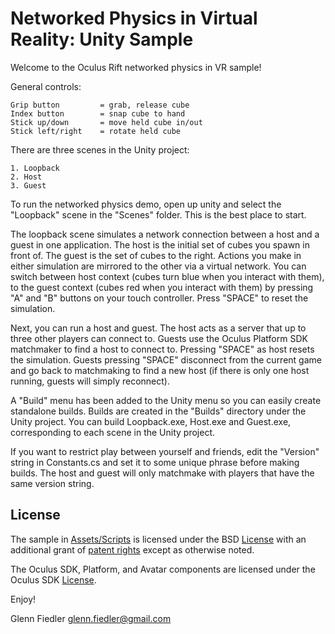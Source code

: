 Networked Physics in Virtual Reality: Unity Sample
==================================================

Welcome to the Oculus Rift networked physics in VR sample!

General controls:

    Grip button         = grab, release cube
    Index button        = snap cube to hand
    Stick up/down       = move held cube in/out
    Stick left/right    = rotate held cube

There are three scenes in the Unity project:

    1. Loopback
    2. Host
    3. Guest

To run the networked physics demo, open up unity and select the "Loopback" scene in the "Scenes" folder. This is the best place to start.

The loopback scene simulates a network connection between a host and a guest in one application. The host is the initial set of cubes you spawn in front of. The guest is the set of cubes to the right. Actions you make in either simulation are mirrored to the other via a virtual network. You can switch between host context (cubes turn blue when you interact with them), to the guest context (cubes red when you interact with them) by pressing "A" and "B" buttons on your touch controller. Press "SPACE" to reset the simulation.

Next, you can run a host and guest. The host acts as a server that up to three other players can connect to. Guests use the Oculus Platform SDK matchmaker to find a host to connect to. Pressing "SPACE" as host resets the simulation. Guests pressing "SPACE" disconnect from the current game and go back to matchmaking to find a new host (if there is only one host running, guests will simply reconnect).

A "Build" menu has been added to the Unity menu so you can easily create standalone builds. Builds are created in the "Builds" directory under the Unity project. You can build Loopback.exe, Host.exe and Guest.exe, corresponding to each scene in the Unity project.

If you want to restrict play between yourself and friends, edit the "Version" string in Constants.cs and set it to some unique phrase before making builds. The host and guest will only matchmake with players that have the same version string.

## License

The sample in [Assets/Scripts](Networked%20Physics/Assets/Scripts) is licensed under the BSD [License](Networked%20Physics/Assets/Scripts/LICENSE) with an additional grant of [patent rights](Networked%20Physics/Assets/Scripts/PATENTS) except as otherwise noted.

The Oculus SDK, Platform, and Avatar components are licensed under the Oculus SDK [License](LICENSE).

Enjoy!
    
Glenn Fiedler <glenn.fiedler@gmail.com>

